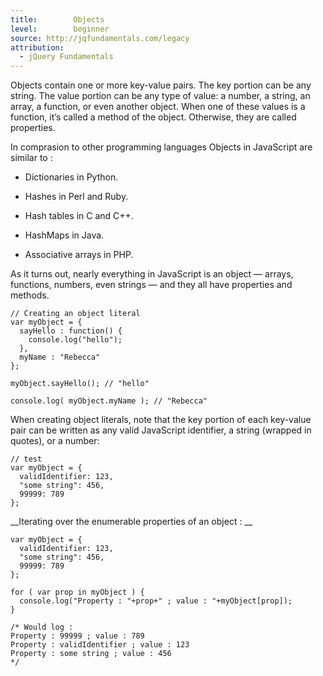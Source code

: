```yaml
---
title:        Objects
level:        beginner
source: http://jqfundamentals.com/legacy
attribution: 
  - jQuery Fundamentals
---
```

Objects contain one or more key-value pairs. The key portion can be any string. The value portion can be any type of value: a number, a string, an array, a function, or even another object.  When one of these values is a function, it’s called a method of the object. Otherwise, they are called properties.

In comprasion to other programming languages Objects in JavaScript are similar to :

* Dictionaries in Python.

* Hashes in Perl and Ruby.

* Hash tables in C and C++.

* HashMaps in Java.

* Associative arrays in PHP.

As it turns out, nearly everything in JavaScript is an object &#8212; arrays, functions, numbers, even strings &#8212; and they all have properties and methods.

```
// Creating an object literal
var myObject = {
  sayHello : function() {
    console.log("hello");
  },
  myName : "Rebecca"
};

myObject.sayHello(); // "hello"

console.log( myObject.myName ); // "Rebecca"
```

When creating object literals, note that the key portion of each key-value pair can be written as any valid JavaScript identifier, a string (wrapped in quotes), or a number:

```
// test
var myObject = {
  validIdentifier: 123,
  "some string": 456,
  99999: 789
};
```

__Iterating over the enumerable properties of an object : __

```
var myObject = {
  validIdentifier: 123,
  "some string": 456,
  99999: 789
};

for ( var prop in myObject ) { 
  console.log("Property : "+prop+" ; value : "+myObject[prop]); 
}

/* Would log :
Property : 99999 ; value : 789
Property : validIdentifier ; value : 123
Property : some string ; value : 456
*/
```

